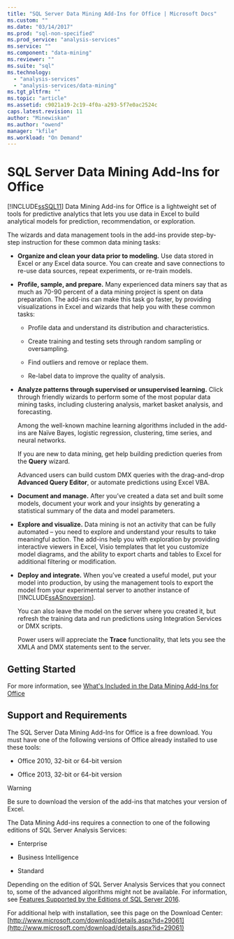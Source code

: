 ```yaml
---
title: "SQL Server Data Mining Add-Ins for Office | Microsoft Docs"
ms.custom: ""
ms.date: "03/14/2017"
ms.prod: "sql-non-specified"
ms.prod_service: "analysis-services"
ms.service: ""
ms.component: "data-mining"
ms.reviewer: ""
ms.suite: "sql"
ms.technology: 
  - "analysis-services"
  - "analysis-services/data-mining"
ms.tgt_pltfrm: ""
ms.topic: "article"
ms.assetid: c9021a19-2c19-4f0a-a293-5f7e0ac2524c
caps.latest.revision: 11
author: "Minewiskan"
ms.author: "owend"
manager: "kfile"
ms.workload: "On Demand"
---
```

# SQL Server Data Mining Add-Ins for Office
  [!INCLUDE[ssSQL11](../../includes/sssql11-md.md)] Data Mining Add-ins for Office is a lightweight set of tools for predictive analytics that lets you use data in Excel to build analytical models for prediction, recommendation, or exploration.  
  
 The wizards and data management tools in the add-ins provide step-by-step instruction for these common data mining tasks:  
  
-   **Organize and clean your data prior to modeling.** Use data stored in Excel or any Excel data source. You can create and save connections to re-use data sources, repeat experiments, or re-train models.  
  
-   **Profile, sample, and prepare.** Many experienced data miners say that as much as 70-90 percent of a data mining project is spent on data preparation. The add-ins can make this task go faster, by providing visualizations in Excel and wizards that help you with these common tasks:  
  
    -   Profile data and understand its distribution and characteristics.  
  
    -   Create training and testing sets through random sampling or oversampling.  
  
    -   Find outliers and remove or replace them.  
  
    -   Re-label data to improve the quality of analysis.  
  
-   **Analyze patterns through supervised or unsupervised learning.** Click through friendly wizards to perform some of the most popular data mining tasks, including clustering analysis, market basket analysis, and forecasting.  
  
     Among the well-known machine learning algorithms included in the add-ins are Naïve Bayes, logistic regression, clustering, time series, and neural networks.  
  
     If you are new to data mining, get help building prediction queries from the **Query** wizard.  
  
     Advanced users can build custom DMX queries with the drag-and-drop **Advanced Query Editor**, or automate predictions using Excel VBA.  
  
-   **Document and manage.** After you’ve created a data set and built some models, document your work and your insights by generating a statistical summary of the data and model parameters.  
  
-   **Explore and visualize.** Data mining is not an activity that can be fully automated – you need to explore and understand your results to take meaningful action. The add-ins help you with exploration by providing interactive viewers in Excel, Visio templates that let you customize model diagrams, and the ability to export charts and tables to Excel for additional filtering or modification.  
  
-   **Deploy and integrate.** When you’ve created a useful model, put your model into production, by using the management tools to export the model from your experimental server to another instance of [!INCLUDE[ssASnoversion](../../includes/ssasnoversion-md.md)].  
  
     You can also leave the model on the server where you created it, but refresh the training data and run predictions using Integration Services or DMX scripts.  
  
     Power users will appreciate the **Trace** functionality, that lets you see the XMLA and DMX statements sent to the server.  
  
## Getting Started  
 For more information, see [What's Included in the Data Mining Add-Ins for Office](http://go.microsoft.com/fwlink/p/?LinkId=616849)  
  
## Support and Requirements  
 The SQL Server Data Mining Add-Ins for Office is a free download. You must have one of the following versions of Office already installed to use these tools:  
  
-   Office 2010, 32-bit or 64-bit version  
  
-   Office 2013, 32-bit or 64-bit version  
  
> [!WARNING]  
>  Be sure to download the version of the add-ins that matches your version of Excel.  
  
 The Data Mining Add-ins requires a connection to one of the following editions of SQL Server Analysis Services:  
  
-   Enterprise  
  
-   Business Intelligence  
  
-   Standard  
  
 Depending on the edition of SQL Server Analysis Services that you connect to, some of the advanced algorithms might not be available. For information, see [Features Supported by the Editions of SQL Server 2016](../../analysis-services/analysis-services-features-supported-by-the-editions-of-sql-server-2016.md).  
  
 For additional help with installation, see this page on the Download Center: [http://www.microsoft.com/download/details.aspx?id=29061](http://www.microsoft.com/download/details.aspx?id=29061)  
  
  

